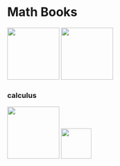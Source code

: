 # Math Books

[<img src=https://images-na.ssl-images-amazon.com/images/I/41qQ8QHroVS._SX348_BO1,204,203,200_.jpg height=120>](https://libgen.is/book/index.php?md5=C692717FC61C8133BA008BE26AABB084)
[<img src=https://images-na.ssl-images-amazon.com/images/I/41JBIu2-JLL._SX398_BO1,204,203,200_.jpg height=120>](https://libgen.is/book/index.php?md5=EFA51226D14D0A95FB6F2BD8669499C5)

### calculus
[<img src=https://images-na.ssl-images-amazon.com/images/I/31ESrmEz0-L._SX360_BO1,204,203,200_.jpg height=120>](https://libgen.rs/book/index.php?md5=AF1E3B07114EAA2F129C1E4CF1F2EBB8)
[<img src=https://images-na.ssl-images-amazon.com/images/I/31hBaUnCCjL._SX384_BO1,204,203,200_.jpg height=70>](https://libgen.rs/book/index.php?md5=D3A4243794C1FFBE14213A0ED40E075A)
